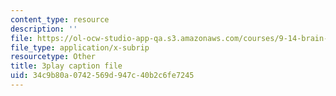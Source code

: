 ```yaml
---
content_type: resource
description: ''
file: https://ol-ocw-studio-app-qa.s3.amazonaws.com/courses/9-14-brain-structure-and-its-origins-spring-2014/34c9b80a0742569d947c40b2c6fe7245_555123.vtt
file_type: application/x-subrip
resourcetype: Other
title: 3play caption file
uid: 34c9b80a-0742-569d-947c-40b2c6fe7245
---
```

